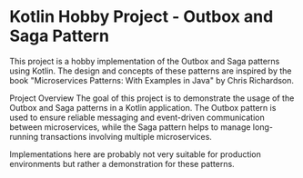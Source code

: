# Kotlin Hobby Project - Outbox and Saga Pattern
This project is a hobby implementation of the Outbox and Saga patterns using Kotlin. The design and concepts of these patterns are inspired by the book "Microservices Patterns: With Examples in Java" by Chris Richardson.

Project Overview
The goal of this project is to demonstrate the usage of the Outbox and Saga patterns in a Kotlin application. The Outbox pattern is used to ensure reliable messaging and event-driven communication between microservices, while the Saga pattern helps to manage long-running transactions involving multiple microservices.

Implementations here are probably not very suitable for production environments but rather a demonstration for these patterns.
